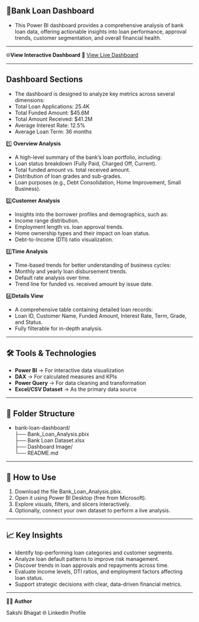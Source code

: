 🏦**Bank Loan Dashboard** <br>
----------------------------------------------------
- This Power BI dashboard provides a comprehensive analysis of bank loan data, offering actionable insights into loan performance, approval trends, customer segmentation, and overall financial health.
-------------------------------------------------------------------------------------------------------------------------------------------------------------------------------------------
🌐**View Interactive Dashboard**
🔗 [View Live Dashboard](https://app.powerbi.com/view?r=eyJrIjoiNDNjMWZmY2ItODkzNS00Mzc3LWIwYjEtODBmYTIxNzUwMzU0IiwidCI6IjMzMjBmMmVjLTI2ZDMtNGNiOS1hZDkyLThmMjkzNTcyZjQ5ZCJ9)

---------------------------------------------------------------------------------------------------------------------------------------------------

**Dashboard Sections**
-------------------------------------------------------------------------------------------------------------------------
- The dashboard is designed to analyze key metrics across several dimensions:
- Total Loan Applications: 25.4K<br>
- Total Funded Amount: $45.6M<br>
- Total Amount Received: $41.2M<br>
- Average Interest Rate: 12.5%<br>
- Average Loan Term: 36 months<br>

1️⃣ **Overview Analysis**<br>
- A high-level summary of the bank’s loan portfolio, including:<br>
- Loan status breakdown (Fully Paid, Charged Off, Current).<br>
- Total funded amount vs. total received amount.<br>
- Distribution of loan grades and sub-grades.<br>
- Loan purposes (e.g., Debt Consolidation, Home Improvement, Small Business).<br>

2️⃣**Customer Analysis**
- Insights into the borrower profiles and demographics, such as:
- Income range distribution.
- Employment length vs. loan approval trends.
- Home ownership types and their impact on loan status.
- Debt-to-Income (DTI) ratio visualization.

3️⃣**Time Analysis**
- Time-based trends for better understanding of business cycles:
- Monthly and yearly loan disbursement trends.
- Default rate analysis over time.
- Trend line for funded vs. received amount by issue date.

4️⃣**Details View**
- A comprehensive table containing detailed loan records:
- Loan ID, Customer Name, Funded Amount, Interest Rate, Term, Grade, and Status.
- Fully filterable for in-depth analysis.
--------------------------------------------------------------------------------------------------------------------------------------------------------------------------

🛠️ **Tools & Technologies**
-------------------------------------------------------------------------------------------------------------------------------
- **Power BI** → For interactive data visualization
- **DAX** → For calculated measures and KPIs
- **Power Query** → For data cleaning and transformation
- **Excel/CSV Dataset** → As the primary data source
--------------------------------------------------------------------------------------------------------------------------------------------------------------------------------
 
📁 **Folder Structure**
------------------------------------------------------------------------------------------------------------------------
- bank-loan-dashboard/ <br>
├── Bank_Loan_Analysis.pbix <br>
├── Bank Loan Dataset.xlsx <br>
├── Dashboard Image/ <br>
└── README.md
----------------------------------------------------------------------------------------------------------------------------------------------------------------------------

🚀 **How to Use**
----------------------------------------------------
1. Download the file Bank_Loan_Analysis.pbix.
2. Open it using Power BI Desktop (free from Microsoft).
3. Explore visuals, filters, and slicers interactively.
4. Optionally, connect your own dataset to perform a live analysis.
----------------------------------------------------------------------------------------------------------------------------------------------------------------------------

📈 **Key Insights** <br>
---------------------------------------------
- Identify top-performing loan categories and customer segments.
- Analyze loan default patterns to improve risk management.
- Discover trends in loan approvals and repayments across time.
- Evaluate income levels, DTI ratios, and employment factors affecting loan status.
- Support strategic decisions with clear, data-driven financial metrics.
--------------------------------------------------------------------------------------------------------------------------------------------------

👩‍💻 **Author**

Sakshi Bhagat
🌐 LinkedIn Profile
